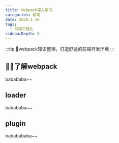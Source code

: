 ```yaml
---
title: Webpack深入学习
categories: 前端
date: 2020-1-10
tags:
  - 前端工程化
sidebarDepth: 0
---
```


:::tip
📝webpack知识整理，打造舒适的前端开发环境
:::

<!-- more -->

## 了解webpack

babababa~~

## loader

babababa~~

## plugin

bababababa~~
